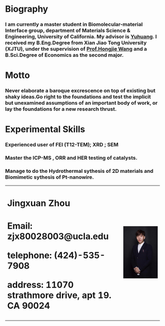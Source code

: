# **Biography**
### I am currently a master student in Biomolecular-material Interface group, department of Materials Science & Engineering, University of California. My advisor is [Yuhuang](http://yhuang.seas.ucla.edu/Research/). I received my B.Eng.Degree from Xian Jiao Tong University (XJTU), under the supervision of [Prof.Hongjie Wang](http://mse-en.xjtu.edu.cn/en/people_show.php?id=4388) and a B.Sci.Degree of Economics as the second major.

# Motto
### Never elaborate a baroque excrescence on top of existing but shaky ideas.Go right to the foundations and test the implicit but unexamined assumptions of an important body of work, or lay the foundations for a new research thrust.

# Experimental Skills
### Experienced user of FEI (T12-TEM); XRD ; SEM
### Master the ICP-MS , ORR and HER testing of catalysts.
### Manage to do the Hydrothermal sythesis of 2D materials and Biomimetic sythesis of Pt-nanowire.

<table bolder="0">
  <tr>
    <td width="75%">
      <h1>Jingxuan Zhou<h1/>
      <p><b>Email: zjx80028003@ucla.edu</b></p>
      <p><b>telephone: (424)-535-7908</b></p> 
      <p><b>address: 11070 strathmore drive, apt 19. CA 90024</b></p> 
    </td>
    <td width="25%">
      <img src="/zhaopian.jpg" width="100%"> 
    </td>
  </tr>
</table>
